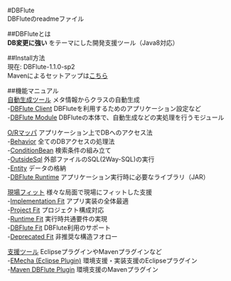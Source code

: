 #DBFlute  
DBFluteのreadmeファイル

##DBFluteとは  
__DB変更に強い__ をテーマにした開発支援ツール（Java8対応）

##Install方法  
現在: DBFlute-1.1.0-sp2  
Mavenによるセットアップは[こちら](http://dbflute.seasar.org/ja/environment/setup/maven.html)

##機能マニュアル  
[自動生成ツール](http://dbflute.seasar.org/ja/manual/function/generator/index.html) メタ情報からクラスの自動生成  
-[DBFlute Client](http://dbflute.seasar.org/ja/manual/function/generator/client/index.html) DBFluteを利用するためのアプリケーション設定など  
-[DBFlute   Module](http://dbflute.seasar.org/ja/manual/function/generator/module/index.html) DBFluteの本体で、自動生成などの実処理を行うモジュール  

[O/Rマッパ](http://dbflute.seasar.org/ja/manual/function/ormapper/index.html) アプリケーション上でDBへのアクセス法  
-[Behavior](http://dbflute.seasar.org/ja/manual/function/ormapper/behavior/index.html) 全てのDBアクセスの処理法  
-[ConditionBean](http://dbflute.seasar.org/ja/manual/function/ormapper/behavior/index.html) 検索条件の組み立て  
-[OutsideSql](http://dbflute.seasar.org/ja/manual/function/ormapper/outsidesql/index.html) 外部ファイルのSQL(2Way-SQL)の実行  
-[Entity](http://dbflute.seasar.org/ja/manual/function/ormapper/entity/index.html) データの格納  
-[DBFlute Runtime](http://dbflute.seasar.org/ja/manual/function/ormapper/runtime/index.html)  アプリケーション実行時に必要なライブラリ（JAR）  

[現場フィット](http://dbflute.seasar.org/ja/manual/function/genbafit/index.html) 様々な局面で現場にフィットした支援  
-[Implementation Fit](http://dbflute.seasar.org/ja/manual/function/genbafit/implfit/index.html) アプリ実装の全体最適  
-[Project Fit](http://dbflute.seasar.org/ja/manual/function/genbafit/projectfit/index.html) プロジェクト構成対応  
-[Runtime Fit](http://dbflute.seasar.org/ja/manual/function/genbafit/runtimefit/index.html) 実行時共通要件の実現  
-[DBFlute Fit](http://dbflute.seasar.org/ja/manual/function/genbafit/dbflutefit/index.html) DBFlute利用のサポート  
-[Deprecated Fit](http://dbflute.seasar.org/ja/manual/function/genbafit/deprecatedfit/index.html) 非推奨な構造フオロー  

[支援ツール](http://dbflute.seasar.org/ja/manual/function/helper/index.html) EclipseプラグインやMavenプラグインなど  
-[EMecha (Eclipse Plugin)](http://dbflute.seasar.org/ja/manual/function/helper/emecha/index.html) 環境支援・実装支援のEclipseプラグイン  
-[Maven DBFlute Plugin](http://dbflute.seasar.org/ja/manual/function/helper/maven/index.html) 環境支援のMavenプラグイン
